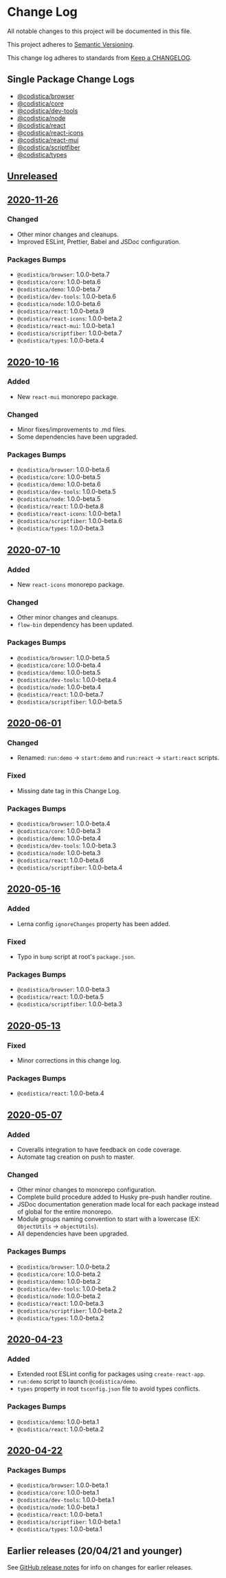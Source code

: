 # Change Log

All notable changes to this project will be documented in this file.

This project adheres to [Semantic Versioning](https://semver.org).

This change log adheres to standards from [Keep a CHANGELOG](https://keepachangelog.com).

## Single Package Change Logs

* [@codistica/browser](packages/codistica-browser/CHANGELOG.md)
* [@codistica/core](packages/codistica-core/CHANGELOG.md)
* [@codistica/dev-tools](packages/codistica-dev-tools/CHANGELOG.md)
* [@codistica/node](packages/codistica-node/CHANGELOG.md)
* [@codistica/react](packages/codistica-react/CHANGELOG.md)
* [@codistica/react-icons](packages/codistica-react-icons/CHANGELOG.md)
* [@codistica/react-mui](packages/codistica-react-mui/CHANGELOG.md)
* [@codistica/scriptfiber](packages/codistica-scriptfiber/CHANGELOG.md)
* [@codistica/types](packages/codistica-types/CHANGELOG.md)

## [Unreleased]

## [2020-11-26]

### Changed
- Other minor changes and cleanups.
- Improved ESLint, Prettier, Babel and JSDoc configuration.

### Packages Bumps
- `@codistica/browser`: 1.0.0-beta.7
- `@codistica/core`: 1.0.0-beta.6
- `@codistica/demo`: 1.0.0-beta.7
- `@codistica/dev-tools`: 1.0.0-beta.6
- `@codistica/node`: 1.0.0-beta.6
- `@codistica/react`: 1.0.0-beta.9
- `@codistica/react-icons`: 1.0.0-beta.2
- `@codistica/react-mui`: 1.0.0-beta.1
- `@codistica/scriptfiber`: 1.0.0-beta.7
- `@codistica/types`: 1.0.0-beta.4

## [2020-10-16]

### Added
- New `react-mui` monorepo package.

### Changed
- Minor fixes/improvements to .md files.
- Some dependencies have been upgraded.

### Packages Bumps
- `@codistica/browser`: 1.0.0-beta.6
- `@codistica/core`: 1.0.0-beta.5
- `@codistica/demo`: 1.0.0-beta.6
- `@codistica/dev-tools`: 1.0.0-beta.5
- `@codistica/node`: 1.0.0-beta.5
- `@codistica/react`: 1.0.0-beta.8
- `@codistica/react-icons`: 1.0.0-beta.1
- `@codistica/scriptfiber`: 1.0.0-beta.6
- `@codistica/types`: 1.0.0-beta.3

## [2020-07-10]

### Added
- New `react-icons` monorepo package.

### Changed
- Other minor changes and cleanups.
- `flow-bin` dependency has been updated.

### Packages Bumps
- `@codistica/browser`: 1.0.0-beta.5
- `@codistica/core`: 1.0.0-beta.4
- `@codistica/demo`: 1.0.0-beta.5
- `@codistica/dev-tools`: 1.0.0-beta.4
- `@codistica/node`: 1.0.0-beta.4
- `@codistica/react`: 1.0.0-beta.7
- `@codistica/scriptfiber`: 1.0.0-beta.5

## [2020-06-01]

### Changed
- Renamed: `run:demo` -> `start:demo` and `run:react` -> `start:react` scripts.

### Fixed
- Missing date tag in this Change Log.

### Packages Bumps
- `@codistica/browser`: 1.0.0-beta.4
- `@codistica/core`: 1.0.0-beta.3
- `@codistica/demo`: 1.0.0-beta.4
- `@codistica/dev-tools`: 1.0.0-beta.3
- `@codistica/node`: 1.0.0-beta.3
- `@codistica/react`: 1.0.0-beta.6
- `@codistica/scriptfiber`: 1.0.0-beta.4

## [2020-05-16]

### Added
- Lerna config `ignoreChanges` property has been added.

### Fixed
- Typo in `bump` script at root's `package.json`.

### Packages Bumps
- `@codistica/browser`: 1.0.0-beta.3
- `@codistica/react`: 1.0.0-beta.5
- `@codistica/scriptfiber`: 1.0.0-beta.3

## [2020-05-13]

### Fixed
- Minor corrections in this change log.

### Packages Bumps
- `@codistica/react`: 1.0.0-beta.4

## [2020-05-07]

### Added
- Coveralls integration to have feedback on code coverage.
- Automate tag creation on push to master.

### Changed
- Other minor changes to monorepo configuration.
- Complete build procedure added to Husky pre-push handler routine.
- JSDoc documentation generation made local for each package instead of global for the entire monorepo.
- Module groups naming convention to start with a lowercase (EX: `ObjectUtils` -> `objectUtils`).
- All dependencies have been upgraded.

### Packages Bumps
- `@codistica/browser`: 1.0.0-beta.2
- `@codistica/core`: 1.0.0-beta.2
- `@codistica/demo`: 1.0.0-beta.2
- `@codistica/dev-tools`: 1.0.0-beta.2
- `@codistica/node`: 1.0.0-beta.2
- `@codistica/react`: 1.0.0-beta.3
- `@codistica/scriptfiber`: 1.0.0-beta.2
- `@codistica/types`: 1.0.0-beta.2

## [2020-04-23]

### Added
- Extended root ESLint config for packages using `create-react-app`.
- `run:demo` script to launch `@codistica/demo`.
- `types` property in root `tsconfig.json` file to avoid types conflicts.

### Packages Bumps
- `@codistica/demo`: 1.0.0-beta.1
- `@codistica/react`: 1.0.0-beta.2

## [2020-04-22]

### Packages Bumps
- `@codistica/browser`: 1.0.0-beta.1
- `@codistica/core`: 1.0.0-beta.1
- `@codistica/dev-tools`: 1.0.0-beta.1
- `@codistica/node`: 1.0.0-beta.1
- `@codistica/react`: 1.0.0-beta.1
- `@codistica/scriptfiber`: 1.0.0-beta.1
- `@codistica/types`: 1.0.0-beta.1

## Earlier releases (20/04/21 and younger)
See [GitHub release notes](https://github.com/codistica/codistica-js/releases?after=2020/04/22)
for info on changes for earlier releases.

[Unreleased]: https://github.com/codistica/codistica-js/compare/master...HEAD
[2020-11-26]: https://github.com/codistica/codistica-js/compare/2020/10/16...2020/11/26
[2020-10-16]: https://github.com/codistica/codistica-js/compare/2020/07/10...2020/10/16
[2020-07-10]: https://github.com/codistica/codistica-js/compare/2020/06/01...2020/07/10
[2020-06-01]: https://github.com/codistica/codistica-js/compare/2020/05/16...2020/06/01
[2020-05-16]: https://github.com/codistica/codistica-js/compare/2020/05/13...2020/05/16
[2020-05-13]: https://github.com/codistica/codistica-js/compare/2020/05/07...2020/05/13
[2020-05-07]: https://github.com/codistica/codistica-js/compare/2020/04/23...2020/05/07
[2020-04-23]: https://github.com/codistica/codistica-js/compare/2020/04/22...2020/04/23
[2020-04-22]: https://github.com/codistica/codistica-js/compare/2020/04/21...2020/04/22
